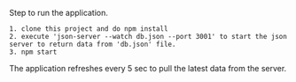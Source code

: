 Step to run the application.

    1. clone this project and do npm install
    2. execute 'json-server --watch db.json --port 3001' to start the json server to return data from 'db.json' file.
    3. npm start

The application refreshes every 5 sec to pull the latest data from the server.